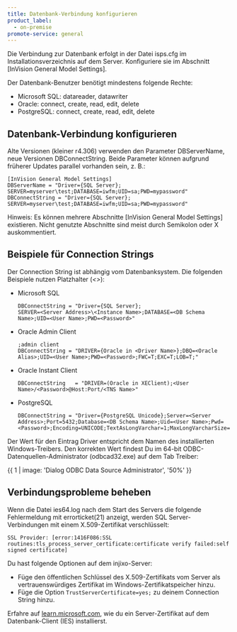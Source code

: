 ```yaml
---
title: Datenbank-Verbindung konfigurieren
product_label:
  - on-premise
promote-service: general
---
```


Die Verbindung zur Datenbank erfolgt in der Datei isps.cfg im Installationsverzeichnis auf dem Server. Konfiguriere sie im Abschnitt [InVision General Model Settings].

Der Datenbank-Benutzer benötigt mindestens folgende Rechte:

- Microsoft SQL: datareader, datawriter
- Oracle: connect, create, read, edit, delete
- PostgreSQL: connect, create, read, edit, delete

## Datenbank-Verbindung konfigurieren

Alte Versionen (kleiner r4.306) verwenden den Parameter DBServerName, neue Versionen DBConnectString. Beide Parameter können aufgrund früherer Updates parallel vorhanden sein, z.&nbsp;B.:

```
[InVision General Model Settings]
DBServerName = "Driver={SQL Server};
SERVER=myserver\test;DATABASE=iwfm;UID=sa;PWD=mypassword"
DBConnectString = "Driver={SQL Server};
SERVER=myserver\test;DATABASE=iwfm;UID=sa;PWD=mypassword"
```

Hinweis: Es können mehrere Abschnitte [InVision General Model Settings] existieren. Nicht genutzte Abschnitte sind meist durch Semikolon oder X auskommentiert.

## Beispiele für Connection Strings

Der Connection String ist abhängig vom Datenbanksystem. Die folgenden Beispiele nutzen Platzhalter (_<>_):

- Microsoft SQL

  ```
  DBConnectString = "Driver={SQL Server};
  SERVER=<Server Address>\<Instance Name>;DATABASE=<DB Schema Name>;UID=<User Name>;PWD=<Password>"
  ```

- Oracle Admin Client

  ```
  ;admin client
  DBConnectString = "DRIVER={Oracle in <Driver Name>};DBQ=<Oracle Alias>;UID=<User Name>;PWD=<Password>;FWC=T;EXC=T;LOB=T;"
  ```

- Oracle Instant Client

  ```
  DBConnectString	= "DRIVER=(Oracle in XEClient);<User Name>/<Password>@Host:Port/<TNS Name>"
  ```

- PostgreSQL
  ```
  DBConnectString = "Driver={PostgreSQL Unicode};Server=<Server Address>;Port=5432;Database=<DB Schema Name>;Uid=<User Name>;Pwd=<Password>;Encoding=UNICODE;TextAsLongVarchar=1;MaxLongVarcharSize=65536"
  ```

Der Wert für den Eintrag Driver entspricht dem Namen des installierten Windows-Treibers. Den korrekten Wert findest Du im 64-bit ODBC-Datenquellen-Administrator (odbcad32.exe) auf dem Tab Treiber:

{{ 1 | image: 'Dialog ODBC Data Source Administrator', '50%' }}

## Verbindungsprobleme beheben

Wenn die Datei ies64.log nach dem Start des Servers die folgende Fehlermeldung mit errorticket(21) anzeigt, werden SQL Server-Verbindungen mit einem X.509-Zertifikat verschlüsselt:

```
SSL Provider: [error:1416F086:SSL routines:tls_process_server_certificate:certificate verify failed:self signed certificate]
```

Du hast folgende Optionen auf dem injixo-Server:

- Füge den öffentlichen Schlüssel des X.509-Zertifikats vom Server als vertrauenswürdiges Zertifikat im Windows-Zertifikatspeicher hinzu.
- Füge die Option `TrustServerCertificate=yes;` zu deinem Connection String hinzu.

Erfahre auf [learn.microsoft.com](https://learn.microsoft.com/en-us/troubleshoot/sql/database-engine/connect/error-message-when-you-connect), wie du ein Server-Zertifikat auf dem Datenbank-Client (IES) installierst.

<!--
If the ies64.log file displays the following message with error ticket(21) after starting the server, SQL Server connections are encrypted using an X.509 certificate:

```
SSL Provider: [error:1416F086:SSL routines:tls_process_server_certificate:certificate verify failed:self signed certificate]
```

You have the following options on the injixo server:
- Add the public key of the X.509 certificate from the server as a trusted certificate in the Windows certificate store.
- Add the `TrustServerCertificate=yes;` option to your connection string.

Learn how to add a server certificate on the database client (IES) at [learn.microsoft.com](https://learn.microsoft.com/en-us/troubleshoot/sql/database-engine/connect/error-message-when-you-connect).
-->
